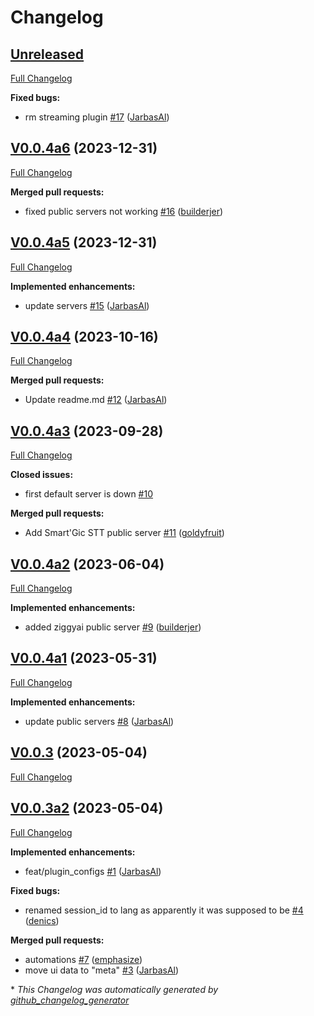 # Changelog

## [Unreleased](https://github.com/OpenVoiceOS/ovos-stt-plugin-server/tree/HEAD)

[Full Changelog](https://github.com/OpenVoiceOS/ovos-stt-plugin-server/compare/V0.0.4a6...HEAD)

**Fixed bugs:**

- rm streaming plugin [\#17](https://github.com/OpenVoiceOS/ovos-stt-plugin-server/pull/17) ([JarbasAl](https://github.com/JarbasAl))

## [V0.0.4a6](https://github.com/OpenVoiceOS/ovos-stt-plugin-server/tree/V0.0.4a6) (2023-12-31)

[Full Changelog](https://github.com/OpenVoiceOS/ovos-stt-plugin-server/compare/V0.0.4a5...V0.0.4a6)

**Merged pull requests:**

- fixed public servers not working [\#16](https://github.com/OpenVoiceOS/ovos-stt-plugin-server/pull/16) ([builderjer](https://github.com/builderjer))

## [V0.0.4a5](https://github.com/OpenVoiceOS/ovos-stt-plugin-server/tree/V0.0.4a5) (2023-12-31)

[Full Changelog](https://github.com/OpenVoiceOS/ovos-stt-plugin-server/compare/V0.0.4a4...V0.0.4a5)

**Implemented enhancements:**

- update servers [\#15](https://github.com/OpenVoiceOS/ovos-stt-plugin-server/pull/15) ([JarbasAl](https://github.com/JarbasAl))

## [V0.0.4a4](https://github.com/OpenVoiceOS/ovos-stt-plugin-server/tree/V0.0.4a4) (2023-10-16)

[Full Changelog](https://github.com/OpenVoiceOS/ovos-stt-plugin-server/compare/V0.0.4a3...V0.0.4a4)

**Merged pull requests:**

- Update readme.md [\#12](https://github.com/OpenVoiceOS/ovos-stt-plugin-server/pull/12) ([JarbasAl](https://github.com/JarbasAl))

## [V0.0.4a3](https://github.com/OpenVoiceOS/ovos-stt-plugin-server/tree/V0.0.4a3) (2023-09-28)

[Full Changelog](https://github.com/OpenVoiceOS/ovos-stt-plugin-server/compare/V0.0.4a2...V0.0.4a3)

**Closed issues:**

- first default server is down [\#10](https://github.com/OpenVoiceOS/ovos-stt-plugin-server/issues/10)

**Merged pull requests:**

- Add Smart'Gic STT public server [\#11](https://github.com/OpenVoiceOS/ovos-stt-plugin-server/pull/11) ([goldyfruit](https://github.com/goldyfruit))

## [V0.0.4a2](https://github.com/OpenVoiceOS/ovos-stt-plugin-server/tree/V0.0.4a2) (2023-06-04)

[Full Changelog](https://github.com/OpenVoiceOS/ovos-stt-plugin-server/compare/V0.0.4a1...V0.0.4a2)

**Implemented enhancements:**

- added ziggyai public server [\#9](https://github.com/OpenVoiceOS/ovos-stt-plugin-server/pull/9) ([builderjer](https://github.com/builderjer))

## [V0.0.4a1](https://github.com/OpenVoiceOS/ovos-stt-plugin-server/tree/V0.0.4a1) (2023-05-31)

[Full Changelog](https://github.com/OpenVoiceOS/ovos-stt-plugin-server/compare/V0.0.3...V0.0.4a1)

**Implemented enhancements:**

- update public servers [\#8](https://github.com/OpenVoiceOS/ovos-stt-plugin-server/pull/8) ([JarbasAl](https://github.com/JarbasAl))

## [V0.0.3](https://github.com/OpenVoiceOS/ovos-stt-plugin-server/tree/V0.0.3) (2023-05-04)

[Full Changelog](https://github.com/OpenVoiceOS/ovos-stt-plugin-server/compare/V0.0.3a2...V0.0.3)

## [V0.0.3a2](https://github.com/OpenVoiceOS/ovos-stt-plugin-server/tree/V0.0.3a2) (2023-05-04)

[Full Changelog](https://github.com/OpenVoiceOS/ovos-stt-plugin-server/compare/028fed89ef13dee47f29e421a814a9742723b01f...V0.0.3a2)

**Implemented enhancements:**

- feat/plugin\_configs [\#1](https://github.com/OpenVoiceOS/ovos-stt-plugin-server/pull/1) ([JarbasAl](https://github.com/JarbasAl))

**Fixed bugs:**

- renamed  session\_id to lang as apparently it was supposed to be [\#4](https://github.com/OpenVoiceOS/ovos-stt-plugin-server/pull/4) ([denics](https://github.com/denics))

**Merged pull requests:**

- automations [\#7](https://github.com/OpenVoiceOS/ovos-stt-plugin-server/pull/7) ([emphasize](https://github.com/emphasize))
- move ui data to "meta" [\#3](https://github.com/OpenVoiceOS/ovos-stt-plugin-server/pull/3) ([JarbasAl](https://github.com/JarbasAl))



\* *This Changelog was automatically generated by [github_changelog_generator](https://github.com/github-changelog-generator/github-changelog-generator)*
